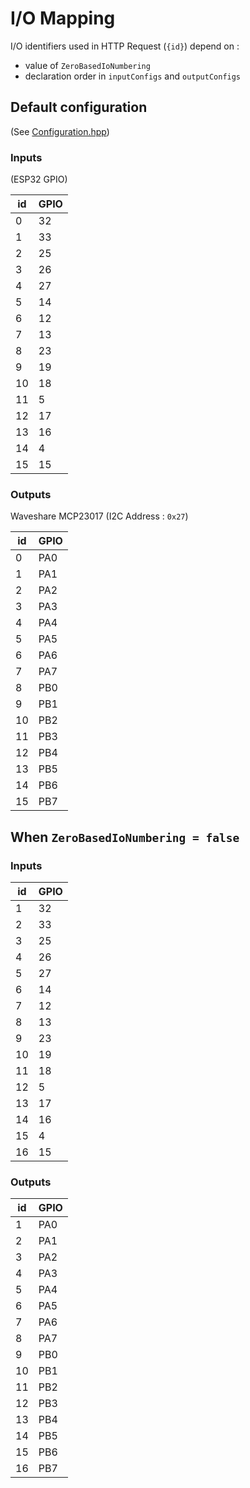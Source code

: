 # I/O Mapping
I/O identifiers used in HTTP Request (`{id}`) depend on :
- value of `ZeroBasedIoNumbering`
- declaration order in `inputConfigs` and `outputConfigs`

## Default configuration
(See [Configuration.hpp](src/Configuration.hpp))

### Inputs
(ESP32 GPIO)

| id  | GPIO  |
|-----|-------|
| 0   | 32    |
| 1   | 33    |
| 2   | 25    |
| 3   | 26    |
| 4   | 27    |
| 5   | 14    |
| 6   | 12    |
| 7   | 13    |
| 8   | 23    |
| 9   | 19    |
| 10  | 18    |
| 11  | 5     |
| 12  | 17    |
| 13  | 16    |
| 14  | 4     |
| 15  | 15    |

### Outputs
Waveshare MCP23017 (I2C Address : `0x27`)

| id  | GPIO |
|-----|------|
| 0   | PA0  |
| 1   | PA1  |
| 2   | PA2  |
| 3   | PA3  |
| 4   | PA4  |
| 5   | PA5  |
| 6   | PA6  |
| 7   | PA7  |
| 8   | PB0  |
| 9   | PB1  |
| 10  | PB2  |
| 11  | PB3  |
| 12  | PB4  |
| 13  | PB5  |
| 14  | PB6  |
| 15  | PB7  |

## When `ZeroBasedIoNumbering = false`
### Inputs

| id  | GPIO  |
|-----|-------|
| 1   | 32    |
| 2   | 33    |
| 3   | 25    |
| 4   | 26    |
| 5   | 27    |
| 6   | 14    |
| 7   | 12    |
| 8   | 13    |
| 9   | 23    |
| 10  | 19    |
| 11  | 18    |
| 12  | 5     |
| 13  | 17    |
| 14  | 16    |
| 15  | 4     |
| 16  | 15    |

### Outputs

| id  | GPIO |
|-----|------|
| 1   | PA0  |
| 2   | PA1  |
| 3   | PA2  |
| 4   | PA3  |
| 5   | PA4  |
| 6   | PA5  |
| 7   | PA6  |
| 8   | PA7  |
| 9   | PB0  |
| 10  | PB1  |
| 11  | PB2  |
| 12  | PB3  |
| 13  | PB4  |
| 14  | PB5  |
| 15  | PB6  |
| 16  | PB7  |
